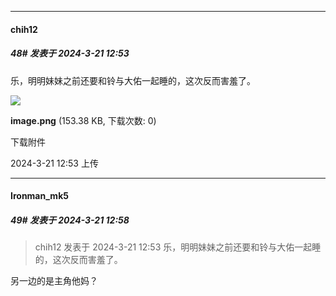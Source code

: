 ﻿
*****

####  chih12  
##### 48#       发表于 2024-3-21 12:53

乐，明明妹妹之前还要和铃与大佑一起睡的，这次反而害羞了。

<img src="https://img.saraba1st.com/forum/202403/21/125313gu4nuxu0fenx46un.png" referrerpolicy="no-referrer">

<strong>image.png</strong> (153.38 KB, 下载次数: 0)

下载附件

2024-3-21 12:53 上传


*****

####  Ironman_mk5  
##### 49#       发表于 2024-3-21 12:58

<blockquote>chih12 发表于 2024-3-21 12:53
乐，明明妹妹之前还要和铃与大佑一起睡的，这次反而害羞了。</blockquote>
另一边的是主角他妈？

